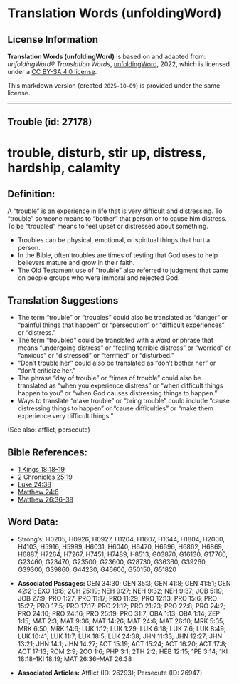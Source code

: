 # Translation Words (unfoldingWord)

## License Information

**Translation Words (unfoldingWord)** is based on and adapted from: _unfoldingWord® Translation Words_, [unfoldingWord](https://unfoldingword.org/utw), 2022, which is licensed under a [CC BY-SA 4.0 license](https://creativecommons.org/licenses/by-sa/4.0/legalcode.en).

This markdown version (created `2025-10-09`) is provided under the same license.



--------------------------------

## Trouble (id: 27178)

trouble, disturb, stir up, distress, hardship, calamity
=======================================================

Definition:
-----------

A “trouble” is an experience in life that is very difficult and distressing. To “trouble” someone means to “bother” that person or to cause him distress. To be “troubled” means to feel upset or distressed about something.

* Troubles can be physical, emotional, or spiritual things that hurt a person.
* In the Bible, often troubles are times of testing that God uses to help believers mature and grow in their faith.
* The Old Testament use of “trouble” also referred to judgment that came on people groups who were immoral and rejected God.

Translation Suggestions
-----------------------

* The term “trouble” or “troubles” could also be translated as “danger” or “painful things that happen” or “persecution” or “difficult experiences” or “distress.”
* The term “troubled” could be translated with a word or phrase that means “undergoing distress” or “feeling terrible distress” or “worried” or “anxious” or “distressed” or “terrified” or “disturbed.”
* “Don’t trouble her” could also be translated as “don’t bother her” or “don’t criticize her.”
* The phrase “day of trouble” or “times of trouble” could also be translated as “when you experience distress” or “when difficult things happen to you” or “when God causes distressing things to happen.”
* Ways to translate “make trouble” or “bring trouble” could include “cause distressing things to happen” or “cause difficulties” or “make them experience very difficult things.”

(See also: afflict, persecute)

Bible References:
-----------------

* [1 Kings 18:18–19](https://ref.ly/1Kgs18:18-1Kgs18:19)
* [2 Chronicles 25:19](https://ref.ly/2Chr25:19)
* [Luke 24:38](https://ref.ly/Luke24:38)
* [Matthew 24:6](https://ref.ly/Matt24:6)
* [Matthew 26:36–38](https://ref.ly/Matt26:36-Matt26:38)

Word Data:
----------

* Strong’s: H0205, H0926, H0927, H1204, H1607, H1644, H1804, H2000, H4103, H5916, H5999, H6031, H6040, H6470, H6696, H6862, H6869, H6887, H7264, H7267, H7451, H7489, H8513, G03870, G16130, G17760, G23460, G23470, G23500, G23600, G28730, G36360, G39260, G39300, G39860, G44230, G46600, G50150, G51820

* **Associated Passages:** GEN 34:30; GEN 35:3; GEN 41:8; GEN 41:51; GEN 42:21; EXO 18:8; 2CH 25:19; NEH 9:27; NEH 9:32; NEH 9:37; JOB 5:19; JOB 27:9; PRO 1:27; PRO 11:17; PRO 11:29; PRO 12:13; PRO 15:6; PRO 15:27; PRO 17:5; PRO 17:17; PRO 21:12; PRO 21:23; PRO 22:8; PRO 24:2; PRO 24:10; PRO 24:16; PRO 25:19; PRO 31:7; OBA 1:13; OBA 1:14; ZEP 1:15; MAT 2:3; MAT 9:36; MAT 14:26; MAT 24:6; MAT 26:10; MRK 5:35; MRK 6:50; MRK 14:6; LUK 1:12; LUK 1:29; LUK 6:18; LUK 7:6; LUK 8:49; LUK 10:41; LUK 11:7; LUK 18:5; LUK 24:38; JHN 11:33; JHN 12:27; JHN 13:21; JHN 14:1; JHN 14:27; ACT 15:19; ACT 15:24; ACT 16:20; ACT 17:8; ACT 17:13; ROM 2:9; 2CO 1:6; PHP 3:1; 2TH 2:2; HEB 12:15; 1PE 3:14; 1KI 18:18–1KI 18:19; MAT 26:36–MAT 26:38
* **Associated Articles:** Afflict (ID: 26293); Persecute (ID: 26947)

